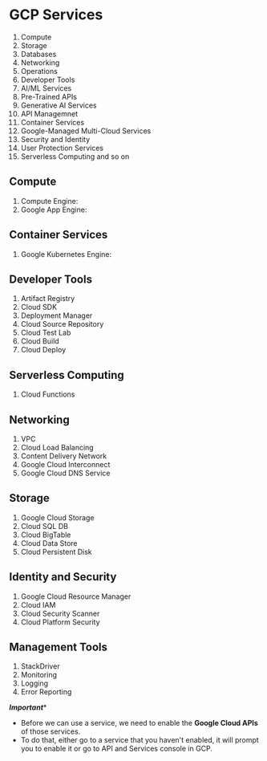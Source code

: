 # GCP Services
1. Compute
2. Storage
3. Databases
4. Networking
5. Operations
6. Developer Tools
7. AI/ML Services
8. Pre-Trained APIs
9. Generative AI Services
10. API Managemnet
11. Container Services
12. Google-Managed Multi-Cloud Services
13. Security and Identity
14. User Protection Services
15. Serverless Computing and so on
   
## Compute
1. Compute Engine:
2. Google App Engine:

## Container Services
1. Google Kubernetes Engine:

## Developer Tools
1. Artifact Registry
2. Cloud SDK
3. Deployment Manager
4. Cloud Source Repository
5. Cloud Test Lab
6. Cloud Build
7. Cloud Deploy
  
## Serverless Computing
1. Cloud Functions

## Networking
1. VPC
2. Cloud Load Balancing
3. Content Delivery Network
4. Google Cloud Interconnect
5. Google Cloud DNS Service

## Storage
1. Google Cloud Storage
2. Cloud SQL DB
3. Cloud BigTable
4. Cloud Data Store
5. Cloud Persistent Disk

## Identity and Security
1. Google Cloud Resource Manager
2. Cloud IAM
3. Cloud Security Scanner
4. Cloud Platform Security

## Management Tools
1. StackDriver
2. Monitoring
3. Logging
4. Error Reporting
   
*********Important**********
- Before we can use a service, we need to enable the **Google Cloud APIs** of those services.
- To do that, either go to a service that you haven't enabled, it will prompt you to enable it or go to API and Services console in GCP.
